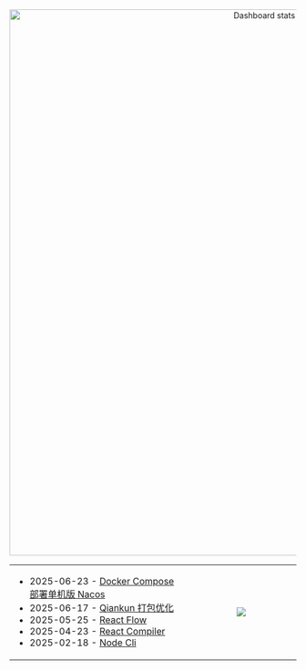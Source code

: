 <!-- Made with [OSS Insight](https://ossinsight.io/) -->

<a href="https://next.ossinsight.io/widgets/official/compose-user-dashboard-stats?user_id=60531485" target="_blank" style="display: block" align="center">
  <picture>
    <source media="(prefers-color-scheme: dark)" srcset="https://next.ossinsight.io/widgets/official/compose-user-dashboard-stats/thumbnail.png?user_id=60531485&image_size=auto&color_scheme=dark" width="960px" height="auto">
    <img alt="Dashboard stats of @zxiaosi" src="https://next.ossinsight.io/widgets/official/compose-user-dashboard-stats/thumbnail.png?user_id=60531485&image_size=auto&color_scheme=light" width="960px" height="auto">
  </picture>
</a>

<table>
<tr>
  
<td width="560px" >
<!-- https://github.com/gautamkrishnar/blog-post-workflow?tab=readme-ov-file#options -->

<!-- BLOG-POST-LIST:START -->

 * 2025-06-23 - <a href='https://zxiaosi.com/archives/444b5f5d.html' target='_blank'>Docker Compose 部署单机版 Nacos</a>
 * 2025-06-17 - <a href='https://zxiaosi.com/archives/bc84a75a.html' target='_blank'>Qiankun 打包优化</a>
 * 2025-05-25 - <a href='https://zxiaosi.com/archives/6c44ca34.html' target='_blank'>React Flow</a>
 * 2025-04-23 - <a href='https://zxiaosi.com/archives/c4e98f84.html' target='_blank'>React Compiler</a>
 * 2025-02-18 - <a href='https://zxiaosi.com/archives/c9b4e73b.html' target='_blank'>Node Cli</a>
<!-- BLOG-POST-LIST:END -->

</td>

<td align="center" width="400px" >
<a href="https://github.com/zxiaosi">
  <img align="center" src="https://github-readme-stats.vercel.app/api/top-langs/?username=zxiaosi&layout=compact&theme=transparent" />
</a>
</td>

</tr>
</table>
